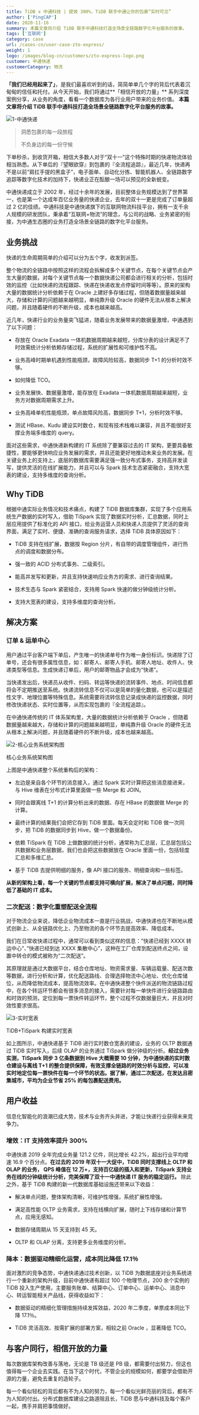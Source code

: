 ```yaml
---
title: TiDB x 中通科技 | 提效 300%，TiDB 联手中通让你的包裹“实时可见”
author: ['PingCAP']
date: 2020-11-16
summary: 本篇文章将介绍 TiDB 联手中通科技打造全场景全链路数字化平台服务的故事。
tags: ['互联网']
category: case
url: /cases-cn/user-case-zto-express/
weight: 1
logo: /images/blog-cn/customers/zto-express-logo.png
customer: 中通快递
customerCategory: 物流
---
```



**「我们已经用起来了」**，是我们最喜欢听到的话，简简单单几个字的背后代表着沉甸甸的信任和托付。从今天开始，我们将通过**「相信开放的力量」** 系列深度案例分享，从业务的角度，看看一个数据库为各行业用户带来的业务价值。 **本篇文章将介绍 TiDB 联手中通科技打造全场景全链路数字化平台服务的故事。**

![1-中通快递](media/user-case-zto-express-2/1-中通快递.jpg)

>洞悉包裹的每一段旅程
>
>不负身边的每一份守候

下单秒杀，到收货开箱，相信大多数人对于“双十一”这个特殊时期的快递物流体验相当熟悉。从下单后的『望眼欲穿』到包裹的『全流程追踪』，最近几年，快递再不是以前“肩扛手提的黑盒子”，电子面单、自动化分拣、智能机器人、全链路数字追踪等数字化技术的加持下，快递业正在酝酿一场可以预见的全新蜕变。

中通快递成立于 2002 年，经过十余年的发展，目前整体业务规模达到了世界第一，也是第一个达成年百亿业务量的快递企业，去年的双十一更是完成了订单量超过 2 亿的佳绩。中通科技是中通快递旗下的互联网物流科技平台，拥有一支千余人规模的研发团队，秉承着“互联网+物流”的理念，与公司的战略、业务紧密的衔接，为中通生态圈的业务打造全场景全链路的数字化平台服务。

## 业务挑战

快递的生命周期简单的介绍可以分为五个字，收发到派签。

整个物流的全链路中按照这样的流程会拆解成多个关键节点，在每个关键节点会产生大量的数据，对每个关键节点每一个数据快递公司都会进行相关的分析，包括时效的监控（比如快递的流程跟踪、快递在快递收发点停留时间等等）。原来的架构大量的数据统计分析依赖于在 Oracle 上建好多存储过程，但随着数据量越来越大，存储和计算的问题越来越明显，单纯靠升级 Oracle 的硬件无法从根本上解决问题，并且随着硬件的不断升级，成本也越来越高。

近几年，快递行业的业务量突飞猛进，随着业务发展带来的数据量激增，中通遇到了以下问题：

- 存放在 Oracle Exadata 一体机数据周期越来越短，分库分表的设计满足不了时效需统计分析依赖存储过程，系统的扩展性和可维护性不高。

- 业务高峰时期单机遇到性能瓶颈，故障风险较高，数据同步 T+1 的分析时效不够。

- 如何降低 TCO。

- 业务发展快、数据量激增，能存放在 Exadata 一体机数据周期越来越短，业务方对数据周期需求上升。

- 业务高峰单机性能瓶颈，单点故障风险高，数据同步 T+1，分析时效不够。

- 测试 HBase、Kudu 建设实时数仓，和现有技术栈难以兼容，并且不能很好支撑业务端多维度的 query。

面对这些需求，中通快递新构建的 IT 系统除了要兼容过去的 IT 架构，更要具备敏捷性，要能够更快响应业务发展的需求，并且还能更好地推动未来业务的发展。在关键业务上的支持上，底层的数据库需要满足强一致分布式事务，支持高并发读写，提供灵活的在线扩展能力，并且可以与 Spark 技术生态紧密融合，支持大宽表的建设，支持多维度的查询分析。

## Why TiDB

根据中通实际业务情况和技术痛点，构建了 TiDB 数据库集群，实现了多个应用系统生产数据的实时写入，借助 TiSpark 实现了数据实时分析，汇总数据，同时上层应用提供了标准化的 API 接口，给业务运营人员和快递人员提供了灵活的查询界面，满足了实时、便捷、准确的查询服务请求，选择 TiDB 具体原因如下：

- TiDB 支持在线扩展，数据按 Region 分片，有自带的调度管理组件，进行热点的调度和数据分布。

- 强一致的 ACID 分布式事务、二级索引。

- 能高并发写和更新，并且支持快速响应业务方的需求、进行查询结果。

- 技术生态与 Spark 紧密结合，支持用 Spark 快速的做分钟级统计分析。

- 支持大宽表的建设，支持多维度的查询分析。

## 解决方案

### 订单 & 运单中心

用户通过平台客户端下单后，产生唯一的快递单号作为唯一身份标识。快递除了订单号，还会有很多属性信息，如：邮寄人、邮寄人手机、邮寄人地址、收件人、快递类型等信息。生成快递订单后，用户的邮寄物品才会成为“快递”。

当快递发出后，快递员从收件、扫码、转运等快递的流转事件、地点、时间信息都将会不定期推送至系统。快递流转信息不仅可以是简单的量化数据，也可以是描述性文字、地理位置等特殊信息。系统需要将流转信息记录成快递的监控数据，同时修改快递状态、实时位置等，从而实现包裹的『全流程追踪』。

在中通快递传统的 IT 体系架构里，大量的数据统计分析依赖于 Oracle ，但随着数据量越来越大，存储和计算的问题越来越明显，单纯靠升级 Oracle 的硬件无法从根本上解决问题，并且随着硬件的不断升级，成本也越来越高。

![2-核心业务系统架构图](media/user-case-zto-express-2/2-核心业务系统架构图.png)

<div class="caption-center">核心业务系统架构图</div>

上图是中通快递整个系统重构后的架构：

- 左边是来自各个环节的消息接入，通过 Spark 实时计算把这些消息接进来，与 Hive 维表在分布式计算里面做一些 Merge 和 JOIN。

- 同时会跟离线 T+1 的计算分析出来的数据、存在 HBase 的数据做 Merge 的计算。

- 最终计算的结果我们会把它存到 TiDB 里面。每天会定时和 TiDB 做一次同步，把 TiDB 的数据同步到 Hive，做一个数据备份。

- 依赖 TiSpark 在 TiDB 上做数据的统计分析，通常称为汇总层，汇总层包括公共数据和业务层数据，我们也会把这些数据放在 Oracle 里面一份，包括轻度汇总和多维汇总。

- 基于 TiDB 去提供明细的服务，像 API 接口的服务、明细查询和一些标签。

**从新的架构上看，每一个关键的节点都支持可横向扩展，解决了单点问题，同时降低了基础的 IT 成本。**

### 二次配送：数字化重塑配送全流程

对于物流企业来说，降低企业物流成本一直是行业挑战，中通快递也在不断地从模式创新上、从全链路优化上、乃至物流的各个环节去提高效率、降低成本。

我们在日常收快递过程中，通常可以看到类似这样的信息：”快递已经到 XXXX 转运中心”、”快递已经到达 XXXX 集散中心”，这种在工厂仓库到配送终点之间，设置中转仓的模式被称为“二次配送”。

其原理就是通过大数据平台，结合仓库地址、物资需求量、车辆运载量、配送次数等数据，进行分析和计算，优化配送路线、合理选择物流中心地址、优化仓库储位，从而降低物流成本，提高物流效率。在中通快递整个快件派送的物流链路过程中，在各个转运环节都会有很多消息的接入，需要针对每一单快件进行全链路路由和时效的预测，定位到每一票快件转运环节，整个过程不仅数据量巨大，并且对时效性要求很高。

![3-实时宽表](media/user-case-zto-express-2/3-实时宽表.png)

<div class="caption-center">TiDB+TiSpark 构建实时宽表</div>

如上图所示，中通快递基于 TiDB 进行实时数仓宽表的建设，业务的 OLTP 数据通过 TiDB 实时写入，后续 OLAP 的业务通过 TiSpark 做分钟级的分析。**经过业务实测，TiSpark 同步 3 亿条数据到 Hive 大概需要 10 分钟，为中通快递的实时数仓建设与离线 T+1 的整合提供保障，有效支撑全链路的时效分析与监控，可以准实时地定位每一票快件在每一个环节的状态。据了解，通过二次配送，在发达且密集城市，平均为企业节省 25% 的每包裹配送费用。**

## 用户收益

信息化智能化的浪潮已成大势，技术与业务齐头并进，才能让快递行业获得未来竞争力。

### 增效：IT 支持效率提升 300%

中通快递 2019 全年完成业务量 121.2 亿件，同比增长 42.2%，超出行业平均增速 16.9 个百分点。**在过去的 2019 年双十一大促中，TiDB 同时支撑线上 OLTP 和 OLAP 的业务， QPS 峰值在 12 万+，支持百亿级的插入和更新，TiSpark 支持业务在线的分钟级统计分析，完美保障了双十一中通快递 IT 服务的稳定运行。** 除此之外，基于 TiDB 构建的新一代数据库基础设施还带来以下收益：

- 解决单点问题，整体架构清晰，可维护性增强，系统扩展性增强。

- 满足高性能 OLTP 业务需求，支持在线横向扩展，随时上下线存储和计算节点，应用无感知。

- 数据存储周期从 15 天支持到 45 天。

- OLTP 和 OLAP 分离，支持更多业务维度的分析。

### 降本：数据驱动精细化运营，成本同比降低 17.1％

面对激烈的竞争态势，中通快递通过技术创新，以 TiDB 为数据底座对业务系统进行一个重新的架构升级，目前中通快递有超过 100 个物理节点，200 余个实例的 TiDB 投入生产使用，主要服务账单、结算中心、订单中心、运单中心、消息中心、转运智能相关产品线，获得收益如下：

- 数据驱动的精细化管理措施持续发挥效益，2020 年二季度，单票成本同比下降 17.1％。

- TiDB 灵活高效、按需扩展的部署方案，相较之前 Oracle ，显著降低 TCO。

## 与客户同行，相信开放的力量

每次数据库架构改善与落地，无论是 TB 级还是 PB 级，都需要付出努力，但这也值得每一个企业去实践。在当下这个时代，不管企业的规模如何，都要学会借助开源的力量，避免去重复的造轮子。

每一个看似轻松的背后都有不为人知的努力，每一个看似光鲜亮丽的背后，都有不为人知的付出。分布式数据库建设之路道阻且长，TiDB 愿与中通科技及每个客户一起，携手并肩把事情做好。